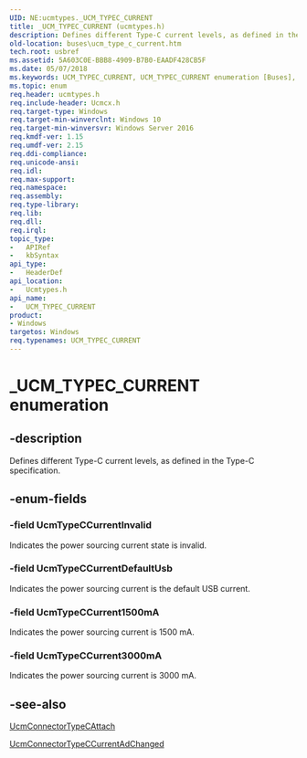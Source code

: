 ```yaml
---
UID: NE:ucmtypes._UCM_TYPEC_CURRENT
title: _UCM_TYPEC_CURRENT (ucmtypes.h)
description: Defines different Type-C current levels, as defined in the Type-C specification.
old-location: buses\ucm_type_c_current.htm
tech.root: usbref
ms.assetid: 5A603C0E-BBB8-4909-B7B0-EAADF428CB5F
ms.date: 05/07/2018
ms.keywords: UCM_TYPEC_CURRENT, UCM_TYPEC_CURRENT enumeration [Buses], UcmTypeCCurrent1500mA, UcmTypeCCurrent3000mA, UcmTypeCCurrentDefaultUsb, UcmTypeCCurrentInvalid, _UCM_TYPEC_CURRENT, buses.ucm_type_c_current, ucmtypes/UCM_TYPEC_CURRENT, ucmtypes/UcmTypeCCurrent1500mA, ucmtypes/UcmTypeCCurrent3000mA, ucmtypes/UcmTypeCCurrentDefaultUsb, ucmtypes/UcmTypeCCurrentInvalid
ms.topic: enum
req.header: ucmtypes.h
req.include-header: Ucmcx.h
req.target-type: Windows
req.target-min-winverclnt: Windows 10
req.target-min-winversvr: Windows Server 2016
req.kmdf-ver: 1.15
req.umdf-ver: 2.15
req.ddi-compliance: 
req.unicode-ansi: 
req.idl: 
req.max-support: 
req.namespace: 
req.assembly: 
req.type-library: 
req.lib: 
req.dll: 
req.irql: 
topic_type:
-	APIRef
-	kbSyntax
api_type:
-	HeaderDef
api_location:
-	Ucmtypes.h
api_name:
-	UCM_TYPEC_CURRENT
product:
- Windows
targetos: Windows
req.typenames: UCM_TYPEC_CURRENT
---
```


# _UCM_TYPEC_CURRENT enumeration


## -description


Defines different Type-C current levels, as defined in the Type-C specification.


## -enum-fields




### -field UcmTypeCCurrentInvalid

Indicates the power sourcing current state is invalid.


### -field UcmTypeCCurrentDefaultUsb

Indicates the power sourcing current is the default USB current.


### -field UcmTypeCCurrent1500mA

Indicates the power sourcing current is 1500 mA.


### -field UcmTypeCCurrent3000mA

Indicates the power sourcing current is 3000 mA.


## -see-also




<a href="https://msdn.microsoft.com/library/windows/hardware/mt187915">UcmConnectorTypeCAttach</a>



<a href="https://msdn.microsoft.com/library/windows/hardware/mt187916">UcmConnectorTypeCCurrentAdChanged</a>
 

 


